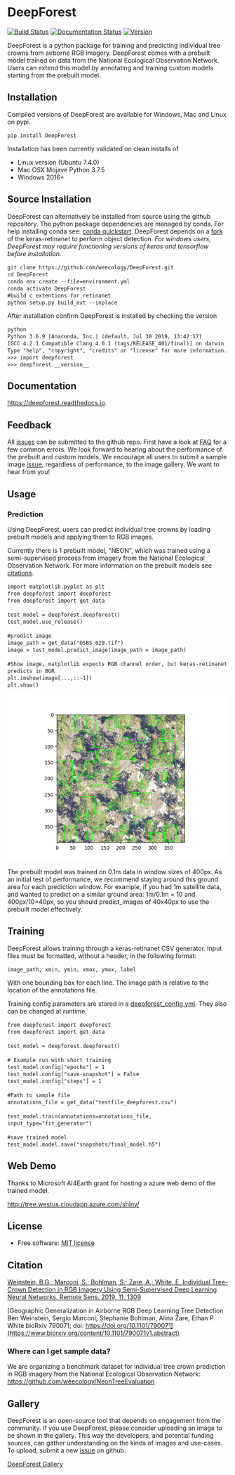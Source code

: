 # DeepForest

[![Build Status](https://travis-ci.org/weecology/DeepForest.svg?branch=master)](https://travis-ci.org/weecology/DeepForest)
[![Documentation Status](https://readthedocs.org/projects/deepforest/badge/?version=latest)](http://deepforest.readthedocs.io/en/latest/?badge=latest)
[![Version](https://img.shields.io/pypi/v/DeepForest.svg)](https://pypi.python.org/pypi/DeepForest)

DeepForest is a python package for training and predicting individual tree crowns from airborne RGB imagery. DeepForest comes with a prebuilt model trained on data from the National Ecological Observation Network. Users can extend this model by annotating and training custom models starting from the prebuilt model.

## Installation

Compiled versions of DeepForest are available for Windows, Mac and Linux on pypi.

```
pip install DeepForest
```

Installation has been currently validated on clean installs of

* Linux version (Ubuntu 7.4.0)
* Mac OSX Mojave Python 3.7.5
* Windows 2016+

## Source Installation

DeepForest can alternatively be installed from source using the github repository. The python package dependencies are managed by conda. For help installing conda see: [conda quickstart](https://docs.conda.io/projects/conda/en/latest/user-guide/install/). DeepForest depends on a [fork](https://github.com/bw4sz/keras-retinanet.git) of the keras-retinanet to perform object detection. *For windows users, DeepForest may require functioning versions of keras and tensorflow before installation.*

```
git clone https://github.com/weecology/DeepForest.git
cd DeepForest
conda env create --file=environment.yml
conda activate DeepForest
#build c extentions for retinanet
python setup.py build_ext --inplace
```

After installation confirm DeepForest is installed by checking the version

```
python
Python 3.6.9 |Anaconda, Inc.| (default, Jul 30 2019, 13:42:17)
[GCC 4.2.1 Compatible Clang 4.0.1 (tags/RELEASE_401/final)] on darwin
Type "help", "copyright", "credits" or "license" for more information.
>>> import deepforest
>>> deepforest.__version__
```

## Documentation

https://deepforest.readthedocs.io.

## Feedback

All [issues](https://github.com/weecology/DeepForest/issues/) can be submitted to the github repo. First have a look at [FAQ](https://deepforest.readthedocs.io/en/latest/FAQ.html) for a few common errors. We look forward to hearing about the performance of the prebuilt and custom models. We encourage all users to submit a sample image [issue](https://github.com/weecology/DeepForest/issues/49), regardless of performance, to the image gallery. We want to hear from you!

## Usage

### Prediction

Using DeepForest, users can predict individual tree crowns by loading prebuilt models and applying them to RGB images.

Currently there is 1 prebuilt model, "NEON", which was trained using a semi-supervised process from imagery from the National Ecological Observation Network.
For more information on the prebuilt models see [citations](https://github.com/weecology/DeepForest#citation).

```{python}
import matplotlib.pyplot as plt
from deepforest import deepforest
from deepforest import get_data

test_model = deepforest.deepforest()
test_model.use_release()

#predict image
image_path = get_data("OSBS_029.tif")
image = test_model.predict_image(image_path = image_path)

#Show image, matplotlib expects RGB channel order, but keras-retinanet predicts in BGR
plt.imshow(image[...,::-1])
plt.show()
```
![test image](www/image.png)

The prebuilt model was trained on 0.1m data in window sizes of 400px. As an initial test of performance, we recommend staying around this ground area for each prediction window. For example, if you had 1m satellite data, and wanted to predict on a similar ground area: 1m/0.1m = 10 and 400px/10=40px, so you should predict_images of 40x40px to use the prebuilt model effectively.

## Training

DeepForest allows training through a keras-retinanet CSV generator. Input files must be formatted, without a header, in the following format:

```
image_path, xmin, ymin, xmax, ymax, label
```
With one bounding box for each line. The image path is relative to the location of the annotations file.

Training config parameters are stored in a [deepforest_config.yml](deepforest/data/deepforest_config.yml). They also can be changed at runtime.

```{python}
from deepforest import deepforest
from deepforest import get_data

test_model = deepforest.deepforest()

# Example run with short training
test_model.config["epochs"] = 1
test_model.config["save-snapshot"] = False
test_model.config["steps"] = 1

#Path to sample file
annotations_file = get_data("testfile_deepforest.csv")

test_model.train(annotations=annotations_file, input_type="fit_generator")

#save trained model
test_model.model.save("snapshots/final_model.h5")
```

## Web Demo

Thanks to Microsoft AI4Earth grant for hosting a azure web demo of the trained model.

http://tree.westus.cloudapp.azure.com/shiny/

## License
* Free software: [MIT license](https://github.com/weecology/DeepForest/blob/master/LICENSE)

## Citation

[Weinstein, B.G.; Marconi, S.; Bohlman, S.; Zare, A.; White, E. Individual Tree-Crown Detection in RGB Imagery Using Semi-Supervised Deep Learning Neural Networks.
Remote Sens. 2019, 11, 1309](https://www.mdpi.com/2072-4292/11/11/1309)

[Geographic Generalization in Airborne RGB Deep Learning Tree Detection Ben Weinstein, Sergio Marconi, Stephanie Bohlman, Alina Zare, Ethan P White
bioRxiv 790071; doi: https://doi.org/10.1101/790071](https://www.biorxiv.org/content/10.1101/790071v1.abstract)

### Where can I get sample data?

We are organizing a benchmark dataset for individual tree crown prediction in RGB imagery from the National Ecological Observation Network: https://github.com/weecology/NeonTreeEvaluation

## Gallery

DeepForest is an open-source tool that depends on engagement from the community. If you use DeepForest, please consider uploading an image to be shown in the gallery. This way the developers, and potential funding sources, can gather understanding on the kinds of images and use-cases. To upload, submit a new [issue](https://github.com/weecology/DeepForest/issues/49) on github.

[DeepForest Gallery](https://weecology.github.io/DeepForest/)
